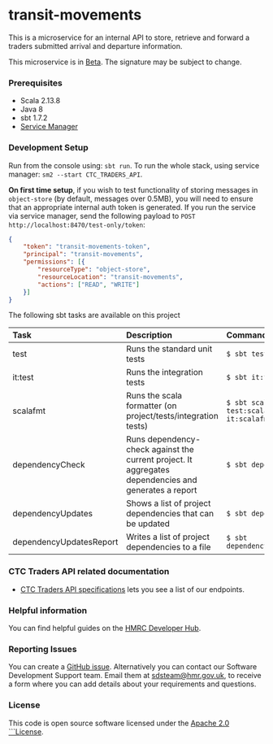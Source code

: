 
# transit-movements

This is a microservice for an internal API to store, retrieve and forward a traders submitted arrival and departure information.

This microservice is in [Beta](https://www.gov.uk/help/beta). The signature may be subject to change.


### Prerequisites
- Scala 2.13.8
- Java 8
- sbt 1.7.2
- [Service Manager](https://github.com/hmrc/sm2)

### Development Setup

Run from the console using: `sbt run`. To run the whole stack, using service manager: `sm2 --start CTC_TRADERS_API`.

**On first time setup**, if you wish to test functionality of storing messages in `object-store` (by default, messages over
0.5MB), you will need to ensure that an appropriate internal auth token is generated. If you run the service via 
service manager, send the following payload to `POST http://localhost:8470/test-only/token`:

```json
{
    "token": "transit-movements-token",
    "principal": "transit-movements",
    "permissions": [{
        "resourceType": "object-store",
        "resourceLocation": "transit-movements",
        "actions": ["READ", "WRITE"]
    }]
}
```

The following sbt tasks are available on this project

| Task                    | Description                                                                                          | Command                                        |
|:------------------------|:-----------------------------------------------------------------------------------------------------|:-----------------------------------------------|
| test                    | Runs the standard unit tests                                                                         | ```$ sbt test```                               |
| it:test                 | Runs the integration tests                                                                           | ```$ sbt it:test ```                           |
| scalafmt                | Runs the scala formatter (on project/tests/integration tests)                                        | ```$ sbt scalafmt test:scalafmt it:scalafmt``` |
| dependencyCheck         | Runs dependency-check against the current project. It aggregates dependencies and generates a report | ```$ sbt dependencyCheck```                    |
| dependencyUpdates       | Shows a list of project dependencies that can be updated                                             | ```$ sbt dependencyUpdates```                  |
| dependencyUpdatesReport | Writes a list of project dependencies to a file                                                      | ```$ sbt dependencyUpdatesReport```            |

### CTC Traders API related documentation

- [CTC Traders API specifications](https://developer.service.hmrc.gov.uk/api-documentation/docs/api/service/common-transit-convention-traders/2.0) lets you see a list of our endpoints.

### Helpful information

You can find helpful guides on the [HMRC Developer Hub](https://developer.service.hmrc.gov.uk/api-documentation/docs/using-the-hub).

### Reporting Issues

You can create a [GitHub issue](https://github.com/hmrc/common-transit-convention-traders/issues). Alternatively you can contact our Software Development Support team. Email them at sdsteam@hmr.gov.uk, to receive a form where you can add details about your requirements and questions.


### License

This code is open source software licensed under the [Apache 2.0 ```License]("http://www.apache.org/licenses/LICENSE-2.0.html").